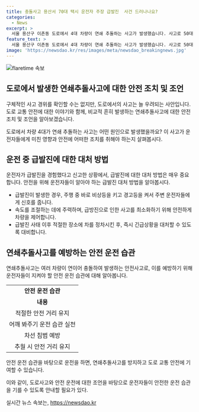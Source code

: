 ```yaml
---
title: 충돌사고 용산서 70대 택시 운전자 주장 급발진  사건 드러나나요?
categories:
  - News
excerpt: >
  서울 용산구 이촌동 도로에서 4대 차량이 연쇄 추돌하는 사고가 발생했습니다. 사고로 50대 남성과 80대 여성 2명이 경상을 입고 병원으로 옮겨졌으며, 운전자는 급발진을 주장하고 있습니다. 사고 경위에 대한 자세한 조사가 이뤄지고 있습니다.
feature_text: >
  서울 용산구 이촌동 도로에서 4대 차량이 연쇄 추돌하는 사고가 발생했습니다. 사고로 50대 남성과 80대 여성 2명이 경상을 입고 병원으로 옮겨졌으며, 운전자는 급발진을 주장하고 있습니다. 사고 경위에 대한 자세한 조사가 이뤄지고 있습니다.
image: 'https://newsdao.kr/res/images/meta/newsdao_breakingnews.jpg'
---
```


<p><img src="https://newsdao.kr/res/images/meta/newsdao_breakingnews.jpg" alt="flaretime 속보" /></p>

<h2 data-ke-size="size26">도로에서 발생한 연쇄추돌사고에 대한 안전 조치 및 조언</h2>

<p>구체적인 사고 경위를 확인할 수는 없지만, 도로에서의 사고는 늘 우려되는 사안입니다. 도로 교통 안전에 대한 이야기와 함께, 비교적 흔히 발생하는 연쇄추돌사고에 대한 안전 조치 및 조언을 알아보겠습니다.</p>

<p><p data-ke-size="size16">도로에서 차량 4대가 연쇄 추돌하는 사고는 어떤 원인으로 발생했을까요? 이 사고가 운전자들에게 미친 영향과 안전에 어떠한 조치를 취해야 하는지 살펴봅시다.</p>

<h2 data-ke-size="size26">운전 중 급발진에 대한 대처 방법</h2>

<p>운전자가 급발진을 경험했다고 신고한 상황에서, 급발진에 대한 대처 방법은 매우 중요합니다. 안전을 위해 운전자들이 알아야 하는 급발진 대처 방법을 알아봅시다.</p>

<ul>
    <li>급발진이 발생한 경우, 주행 중 바로 비상등을 키고 경고등을 켜서 주변 운전자들에게 신호를 줍니다.</li>
    <li>속도를 조절하는 데에 주력하며, 급방진으로 인한 사고를 최소화하기 위해 안전하게 차량을 제어합니다.</li>
    <li>급발진 사태 이후 적절한 장소에 차를 정차시킨 후, 즉시 긴급상황을 대처할 수 있도록 대비합니다.</li>
</ul>

<h2 data-ke-size="size26">연쇄추돌사고를 예방하는 안전 운전 습관</h2>

<p>연쇄추돌사고는 여러 차량이 연이어 충돌하여 발생하는 안전사고로, 이를 예방하기 위해 운전자들이 지켜야 할 안전 운전 습관에 대해 알아봅니다.</p>

<table>
    <tr>
        <td style="text-align: center; height: 17px;"><b>안전 운전 습관</b></td>
    </tr>
    <tr>
        <td style="text-align: center; height: 17px;"><b>내용</b></td>
    </tr>
    <tr>
        <td style="text-align: center; height: 17px;">적절한 안전 거리 유지</td>
    </tr>
    <tr>
        <td style="text-align: center; height: 17px;">어깨 봐주기 운전 습관 실천</td>
    </tr>
    <tr>
        <td style="text-align: center; height: 17px;">차선 침범 예방</td>
    </tr>
    <tr>
        <td style="text-align: center; height: 17px;">추월 시 안전 거리 유지</td>
    </tr>
</table>

<p><p data-ke-size="size16">안전 운전 습관을 바탕으로 운전을 하면, 연쇄추돌사고를 방지하고 도로 교통 안전에 기여할 수 있습니다.</p>

<p>이와 같이, 도로사고와 안전 운전에 대한 조언을 바탕으로 운전자들이 안전한 운전 습관을 기를 수 있도록 안내할 필요가 있다.</p>
실시간 뉴스 속보는, <a href="https://newsdao.kr" rel="dofollow">https://newsdao.kr</a>


